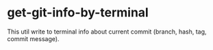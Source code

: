 # get-git-info-by-terminal

This util write to terminal info about current commit (branch, hash, tag, commit message).
